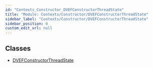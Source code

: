 ```yaml
---
id: "Contexts_Constructor_DVEFConstructorThreadState"
title: "Module: Contexts/Constructor/DVEFConstructorThreadState"
sidebar_label: "Contexts/Constructor/DVEFConstructorThreadState"
sidebar_position: 0
custom_edit_url: null
---
```


## Classes

- [DVEFConstructorThreadState](../classes/Contexts_Constructor_DVEFConstructorThreadState.DVEFConstructorThreadState.md)
